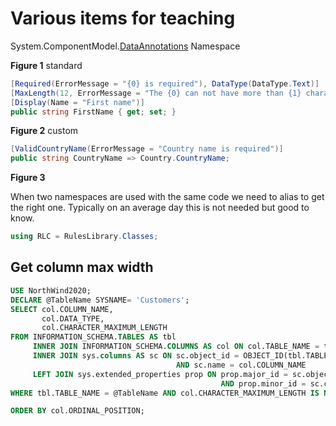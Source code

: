 # Various items for teaching

System.ComponentModel.[DataAnnotations](https://docs.microsoft.com/en-us/dotnet/api/system.componentmodel.dataannotations?view=net-5.0) Namespace

**Figure 1** standard

```csharp
[Required(ErrorMessage = "{0} is required"), DataType(DataType.Text)]
[MaxLength(12, ErrorMessage = "The {0} can not have more than {1} characters")]
[Display(Name = "First name")]
public string FirstName { get; set; }
```

**Figure 2** custom

```csharp
[ValidCountryName(ErrorMessage = "Country name is required")]
public string CountryName => Country.CountryName;
```


**Figure 3**

When two namespaces are used with the same code we need to alias to get the right one. Typically on an average day this is not needed but good to know.

```csharp
using RLC = RulesLibrary.Classes;
```



## Get column max width

```sql
USE NorthWind2020;
DECLARE @TableName SYSNAME= 'Customers';
SELECT col.COLUMN_NAME, 
       col.DATA_TYPE, 
       col.CHARACTER_MAXIMUM_LENGTH
FROM INFORMATION_SCHEMA.TABLES AS tbl
     INNER JOIN INFORMATION_SCHEMA.COLUMNS AS col ON col.TABLE_NAME = tbl.TABLE_NAME
     INNER JOIN sys.columns AS sc ON sc.object_id = OBJECT_ID(tbl.TABLE_SCHEMA + '.' + tbl.TABLE_NAME)
                                     AND sc.name = col.COLUMN_NAME
     LEFT JOIN sys.extended_properties prop ON prop.major_id = sc.object_id
                                               AND prop.minor_id = sc.column_id
WHERE tbl.TABLE_NAME = @TableName AND col.CHARACTER_MAXIMUM_LENGTH IS NOT NULL

ORDER BY col.ORDINAL_POSITION;
```